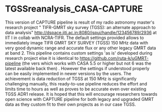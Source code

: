 # TGSSreanalysis_CASA-CAPTURE
This version of CAPTURE pipeline is result of my radio astronomy master's research project "	TIFR-GMRT sky survey (TGSS): an alternate approach to data analysis" http://dspace.iiti.ac.in:8080/jspui/handle/123456789/2936 at IIT I in collab with NCRA-TIFR. The default settings provided allows to immediately image TIFR GMRT SKY SURVEY (TGSS) 150 MHz data with very good dynamic range and accurate flux or any other legacy GMRT data at band 2. This pipeline contains custom settings 'as is' developed during research project else it is identical to https://github.com/ruta-k/uGMRT-pipeline (the vers which works with CASA 5.5 or higher but not 6 was the latest available back then) . However the settings if understood properly can be easily implemented in newer versions by the users.
The achievement is data reduction of TGSS at 150 MHz is significantly challenging manually, this ready-to-use pipeline reduces the effort and limits time to hours as well as proves to be accurate even over existing TGSS ADR1 release.
It is hoped that this will encourage researchers towards open science with CAPTURE pipeline for both legacy and upgraded GMRT data as they custom fit to their own projects as in our case TGSS.
